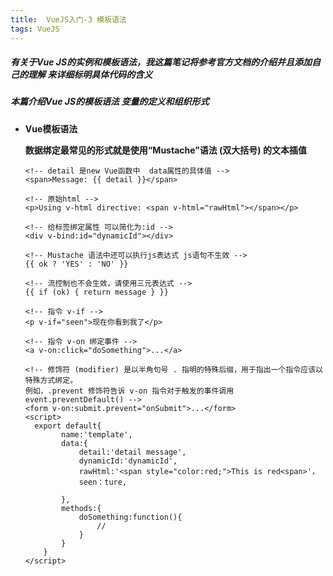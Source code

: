 ```yaml
---
title:  VueJS入门-3 模板语法
tags: VueJS 
---
```

##### 有关于Vue JS的实例和模板语法，我这篇笔记将参考官方文档的介绍并且添加自己的理解 来详细标明具体代码的含义

##### 本篇介绍Vue JS的模板语法 变量的定义和组织形式

<!--more-->

- **Vue模板语法**

  **数据绑定最常见的形式就是使用“Mustache”语法 (双大括号) 的文本插值**

  ```vue
  <!-- detail 是new Vue函数中  data属性的具体值 -->
  <span>Message: {{ detail }}</span>
  
  <!-- 原始html -->
  <p>Using v-html directive: <span v-html="rawHtml"></span></p>
  
  <!-- 给标签绑定属性 可以简化为:id -->
  <div v-bind:id="dynamicId"></div>
  
  <!-- Mustache 语法中还可以执行js表达式 js语句不生效 -->
  {{ ok ? 'YES' : 'NO' }} 
  
  <!-- 流控制也不会生效，请使用三元表达式 -->
  {{ if (ok) { return message } }}
  
  <!-- 指令 v-if -->
  <p v-if="seen">现在你看到我了</p>
  
  <!-- 指令 v-on 绑定事件 -->
  <a v-on:click="doSomething">...</a>
  
  <!-- 修饰符 (modifier) 是以半角句号 . 指明的特殊后缀，用于指出一个指令应该以特殊方式绑定。
  例如，.prevent 修饰符告诉 v-on 指令对于触发的事件调用 event.preventDefault() -->
  <form v-on:submit.prevent="onSubmit">...</form>
  <script>
  	export default{
          name:'template',
          data:{
              detail:'detail message',
              dynamicId:'dynamicId',
              rawHtml:'<span style="color:red;">This is red<span>'，
              seen：ture,
              
          },
          methods:{
              doSomething:function(){
                  //
              }
          }
      }
  </script>
  ```

  

  

  